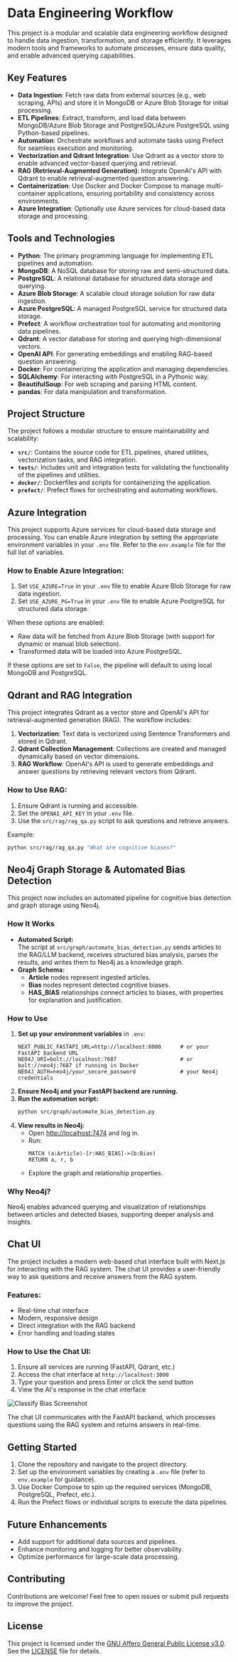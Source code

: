 # Data Engineering Workflow

This project is a modular and scalable data engineering workflow designed to handle data ingestion, transformation, and storage efficiently. It leverages modern tools and frameworks to automate processes, ensure data quality, and enable advanced querying capabilities.

## Key Features

- **Data Ingestion**: Fetch raw data from external sources (e.g., web scraping, APIs) and store it in MongoDB or Azure Blob Storage for initial processing.
- **ETL Pipelines**: Extract, transform, and load data between MongoDB/Azure Blob Storage and PostgreSQL/Azure PostgreSQL using Python-based pipelines.
- **Automation**: Orchestrate workflows and automate tasks using Prefect for seamless execution and monitoring.
- **Vectorization and Qdrant Integration**: Use Qdrant as a vector store to enable advanced vector-based querying and retrieval.
- **RAG (Retrieval-Augmented Generation)**: Integrate OpenAI's API with Qdrant to enable retrieval-augmented question answering.
- **Containerization**: Use Docker and Docker Compose to manage multi-container applications, ensuring portability and consistency across environments.
- **Azure Integration**: Optionally use Azure services for cloud-based data storage and processing.

## Tools and Technologies

- **Python**: The primary programming language for implementing ETL pipelines and automation.
- **MongoDB**: A NoSQL database for storing raw and semi-structured data.
- **PostgreSQL**: A relational database for structured data storage and querying.
- **Azure Blob Storage**: A scalable cloud storage solution for raw data ingestion.
- **Azure PostgreSQL**: A managed PostgreSQL service for structured data storage.
- **Prefect**: A workflow orchestration tool for automating and monitoring data pipelines.
- **Qdrant**: A vector database for storing and querying high-dimensional vectors.
- **OpenAI API**: For generating embeddings and enabling RAG-based question answering.
- **Docker**: For containerizing the application and managing dependencies.
- **SQLAlchemy**: For interacting with PostgreSQL in a Pythonic way.
- **BeautifulSoup**: For web scraping and parsing HTML content.
- **pandas**: For data manipulation and transformation.

## Project Structure

The project follows a modular structure to ensure maintainability and scalability:

- **`src/`**: Contains the source code for ETL pipelines, shared utilities, vectorization tasks, and RAG integration.
- **`tests/`**: Includes unit and integration tests for validating the functionality of the pipelines and utilities.
- **`docker/`**: Dockerfiles and scripts for containerizing the application.
- **`prefect/`**: Prefect flows for orchestrating and automating workflows.

## Azure Integration

This project supports Azure services for cloud-based data storage and processing. You can enable Azure integration by setting the appropriate environment variables in your `.env` file. Refer to the `env.example` file for the full list of variables.

### How to Enable Azure Integration:
1. Set `USE_AZURE=True` in your `.env` file to enable Azure Blob Storage for raw data ingestion.
2. Set `USE_AZURE_PG=True` in your `.env` file to enable Azure PostgreSQL for structured data storage.

When these options are enabled:
- Raw data will be fetched from Azure Blob Storage (with support for dynamic or manual blob selection).
- Transformed data will be loaded into Azure PostgreSQL.

If these options are set to `False`, the pipeline will default to using local MongoDB and PostgreSQL.

## Qdrant and RAG Integration

This project integrates Qdrant as a vector store and OpenAI's API for retrieval-augmented generation (RAG). The workflow includes:

1. **Vectorization**: Text data is vectorized using Sentence Transformers and stored in Qdrant.
2. **Qdrant Collection Management**: Collections are created and managed dynamically based on vector dimensions.
3. **RAG Workflow**: OpenAI's API is used to generate embeddings and answer questions by retrieving relevant vectors from Qdrant.

### How to Use RAG:
1. Ensure Qdrant is running and accessible.
2. Set the `OPENAI_API_KEY` in your `.env` file.
3. Use the `src/rag/rag_qa.py` script to ask questions and retrieve answers.

Example:
```bash
python src/rag/rag_qa.py "What are cognitive biases?"
```

## Neo4j Graph Storage & Automated Bias Detection

This project now includes an automated pipeline for cognitive bias detection and graph storage using Neo4j.

### How It Works

- **Automated Script:**  
  The script at `src/graph/automate_bias_detection.py` sends articles to the RAG/LLM backend, receives structured bias analysis, parses the results, and writes them to Neo4j as a knowledge graph.
- **Graph Schema:**  
  - **Article** nodes represent ingested articles.
  - **Bias** nodes represent detected cognitive biases.
  - **HAS_BIAS** relationships connect articles to biases, with properties for explanation and justification.

### How to Use

1. **Set up your environment variables** in `.env`:
   ```
   NEXT_PUBLIC_FASTAPI_URL=http://localhost:8000      # or your FastAPI backend URL
   NEO4J_URI=bolt://localhost:7687                    # or bolt://neo4j:7687 if running in Docker
   NEO4J_AUTH=neo4j/your_secure_password              # your Neo4j credentials
   ```
2. **Ensure Neo4j and your FastAPI backend are running.**
3. **Run the automation script:**
   ```bash
   python src/graph/automate_bias_detection.py
   ```
4. **View results in Neo4j:**
   - Open [http://localhost:7474](http://localhost:7474) and log in.
   - Run:
     ```cypher
     MATCH (a:Article)-[r:HAS_BIAS]->(b:Bias)
     RETURN a, r, b
     ```
   - Explore the graph and relationship properties.

### Why Neo4j?

Neo4j enables advanced querying and visualization of relationships between articles and detected biases, supporting deeper analysis and insights.

## Chat UI

The project includes a modern web-based chat interface built with Next.js for interacting with the RAG system. The chat UI provides a user-friendly way to ask questions and receive answers from the RAG system.

### Features:
- Real-time chat interface
- Modern, responsive design
- Direct integration with the RAG backend
- Error handling and loading states

### How to Use the Chat UI:
1. Ensure all services are running (FastAPI, Qdrant, etc.)
2. Access the chat interface at `http://localhost:3000`
3. Type your question and press Enter or click the send button
4. View the AI's response in the chat interface

![Classify Bias Screenshot](screenshots/classify-bias.png)

The chat UI communicates with the FastAPI backend, which processes questions using the RAG system and returns answers in real-time.

## Getting Started

1. Clone the repository and navigate to the project directory.
2. Set up the environment variables by creating a `.env` file (refer to `env.example` for guidance).
3. Use Docker Compose to spin up the required services (MongoDB, PostgreSQL, Prefect, etc.).
4. Run the Prefect flows or individual scripts to execute the data pipelines.

## Future Enhancements

- Add support for additional data sources and pipelines.
- Enhance monitoring and logging for better observability.
- Optimize performance for large-scale data processing.

## Contributing

Contributions are welcome! Feel free to open issues or submit pull requests to improve the project.

## License

This project is licensed under the [GNU Affero General Public License v3.0](LICENSE). See the [LICENSE](LICENSE) file for details.

